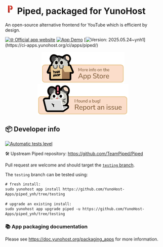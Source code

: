<!--
N.B.: This README was automatically generated by <https://github.com/YunoHost/apps_tools/blob/main/readme_generator>
It shall NOT be edited by hand.
-->

<h1>
  <img src="https://raw.githubusercontent.com/YunoHost/apps/main/logos/piped.png" width="32px" alt="Logo of Piped">
  Piped, packaged for YunoHost
</h1>

An open-source alternative frontend for YouTube which is efficient by design.

[![🌐 Official app website](https://img.shields.io/badge/Official_app_website-darkgreen?style=for-the-badge)](https://docs.piped.video/)
[![App Demo](https://img.shields.io/badge/App_Demo-blue?style=for-the-badge)](https://piped.video/)
[![Version: 2025.05.24~ynh1](https://img.shields.io/badge/Version-2025.05.24~ynh1-rgba(0,150,0,1)?style=for-the-badge)](https://ci-apps.yunohost.org/ci/apps/piped/)

<div align="center">
<a href="https://apps.yunohost.org/app/piped"><img height="100px" src="https://github.com/YunoHost/yunohost-artwork/raw/refs/heads/main/badges/neopossum-badges/badge_more_info_on_the_appstore.svg"/></a>
<a href="https://github.com/YunoHost-Apps/piped_ynh/issues"><img height="100px" src="https://github.com/YunoHost/yunohost-artwork/raw/refs/heads/main/badges/neopossum-badges/badge_report_an_issue.svg"/></a>
</div>

## 📦 Developer info

[![Automatic tests level](https://apps.yunohost.org/badge/cilevel/piped)](https://ci-apps.yunohost.org/ci/apps/piped/)

🛠️ Upstream Piped repository: <https://github.com/TeamPiped/Piped>

Pull request are welcome and should target the [`testing` branch](https://github.com/YunoHost-Apps/piped_ynh/tree/testing).

The `testing` branch can be tested using:
```
# fresh install:
sudo yunohost app install https://github.com/YunoHost-Apps/piped_ynh/tree/testing

# upgrade an existing install:
sudo yunohost app upgrade piped -u https://github.com/YunoHost-Apps/piped_ynh/tree/testing
```

### 📚 App packaging documentation

Please see <https://doc.yunohost.org/packaging_apps> for more information.